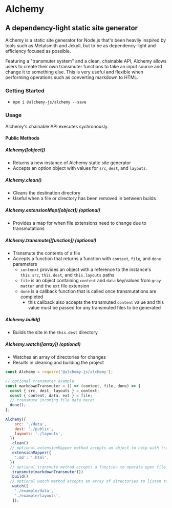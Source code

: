 # Alchemy

## A dependency-light static site generator

Alchemy is a static site generator for Node.js that's been heavily inspired by tools such as Metalsmith and Jekyll, but to be as dependency-light and efficiency focused as possible.

Featuring a "transmuter system" and a clean, chainable API, Alchemy allows users to create their own transmuter functions to take an input source and change it to something else. This is very useful and flexible when performing operations such as converting markdown to HTML.

### Getting Started

- `npm i @alchemy-js/alchemy --save`

### Usage

Alchemy's chainable API executes sychronously.

#### Public Methods

##### Alchemy([object])
- Returns a new instance of Alchemy static site generator
- Accepts an option object with values for `src`, `dest`, and `layouts`.

##### Alchemy.clean()
- Cleans the destination directory
- Useful when a file or directory has been removed in between builds

##### Alchemy.extensionMap([object]) (optional)
- Provides a map for when file extensions need to change due to transmutations

##### Alchemy.transmute([function]) (optional)
- Transmute the contents of a file
- Accepts a function that returns a function with `context`, `file`, and `done` parameters
  - `contenxt` provides an object with a reference to the instance's `this.src`, `this.dest`, and `this.layouts` paths
  - `file` is an object containing `content` and `data` key/values from `gray-matter` and the `ext` file extension
  - `done` is a callback function that is called once transmutations are completed
    - this callback also accepts the transmuted `content` value and this value must be passed for any transmuted files to be generated

##### Alchemy.build()
- Builds the site in the `this.dest` directory

##### Alchemy.watch([array]) (optional)
- Watches an array of directories for changes
- Results in cleaning and building the project

```javascript
const Alchemy = require('@alchemy-js/alchemy');

// optional transmuter example
const markdownTransmuter = () => (context, file, done) => {
  const { src, dest, layouts } = context;
  const { content, data, ext } = file;
  // transmute incoming file data here!
  done();
};
	
Alchemy({
    src: './data',
    dest: './public',
    layouts: './layouts',
  })
  .clean()
  // optional extensionMapper method accepts an object to help with transmuted file extensions
  .extensionMapper({
    '.md': '.html',
  })
  // optional transmute method accepts a function to operate upon file data
  .transmute(markdownTransmuter())
  .build()
  // optional watch method accepts an array of directories to listen to
  .watch([
    './example/data',
    './example/layouts',
   ]);
```